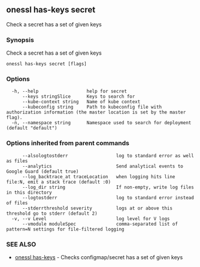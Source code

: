 ## onessl has-keys secret

Check a secret has a set of given keys

### Synopsis

Check a secret has a set of given keys

```
onessl has-keys secret [flags]
```

### Options

```
  -h, --help                  help for secret
      --keys stringSlice      Keys to search for
      --kube-context string   Name of kube context
      --kubeconfig string     Path to kubeconfig file with authorization information (the master location is set by the master flag).
  -n, --namespace string      Namespace used to search for deployment (default "default")
```

### Options inherited from parent commands

```
      --alsologtostderr                  log to standard error as well as files
      --analytics                        Send analytical events to Google Guard (default true)
      --log_backtrace_at traceLocation   when logging hits line file:N, emit a stack trace (default :0)
      --log_dir string                   If non-empty, write log files in this directory
      --logtostderr                      log to standard error instead of files
      --stderrthreshold severity         logs at or above this threshold go to stderr (default 2)
  -v, --v Level                          log level for V logs
      --vmodule moduleSpec               comma-separated list of pattern=N settings for file-filtered logging
```

### SEE ALSO

* [onessl has-keys](onessl_has-keys.md)	 - Checks configmap/secret has a set of given keys

